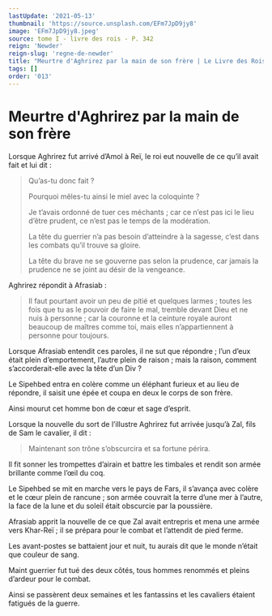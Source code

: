 ```yaml
---
lastUpdate: '2021-05-13'
thumbnail: 'https://source.unsplash.com/EFm7JpD9jy8'
image: 'EFm7JpD9jy8.jpeg'
source: tome I - livre des rois - P. 342
reign: 'Newder'
reign-slug: 'regne-de-newder'
title: "Meurtre d'Aghrirez par la main de son frère | Le Livre des Rois | Shâhnâmeh"
tags: []
order: '013'
---
```


# Meurtre d'Aghrirez par la main de son frère

Lorsque Aghrirez fut arrivé d’Amol à Reï, le roi eut nouvelle de ce qu’il avait fait et lui dit :

> Qu’as-tu donc fait ?
>
> Pourquoi mêles-tu ainsi le miel avec la coloquinte ?
>
> Je t’avais ordonné de tuer ces méchants ; car ce n’est pas ici le lieu d’être prudent, ce n’est pas le temps de la modération.
>
> La tête du guerrier n’a pas besoin d’atteindre à la sagesse, c’est dans les combats qu’il trouve sa gloire.
>
> La tête du brave ne se gouverne pas selon la prudence, car jamais la prudence ne se joint au désir de la vengeance.

Aghrirez répondit à Afrasiab :

> Il faut pourtant avoir un peu de pitié et quelques larmes ; toutes les fois que tu as le pouvoir de faire le mal, tremble devant Dieu et ne nuis à personne ; car la couronne et la ceinture royale auront beaucoup de maîtres comme toi, mais elles n’appartiennent à personne pour toujours.

Lorsque Afrasiab entendit ces paroles, il ne sut que répondre ; l’un d’eux était plein d’emportement, l’autre plein de raison ; mais la raison, comment s’accorderait-elle avec la tête d’un Div ?

Le Sipehbed entra en colère comme un éléphant furieux et au lieu de répondre, il saisit une épée et coupa en deux le corps de son frère.

Ainsi mourut cet homme bon de cœur et sage d’esprit.

Lorsque la nouvelle du sort de l’illustre Aghrirez fut arrivée jusqu’à Zal, fils de Sam le cavalier, il dit :

> Maintenant son trône s’obscurcira et sa fortune périra.

Il fit sonner les trompettes d’airain et battre les timbales et rendit son armée brillante comme l’œil du coq.

Le Sipehbed se mit en marche vers le pays de Fars, il s’avança avec colère et le cœur plein de rancune ; son armée couvrait la terre d’une mer à l’autre, la face de la lune et du soleil était obscurcie par la poussière.

Afrasiab apprit la nouvelle de ce que Zal avait entrepris et mena une armée vers Khar-Reï ; il se prépara pour le combat et l’attendit de pied ferme.

Les avant-postes se battaient jour et nuit, tu aurais dit que le monde n’était que couleur de sang.

Maint guerrier fut tué des deux côtés, tous hommes renommés et pleins d’ardeur pour le combat.

Ainsi se passèrent deux semaines et les fantassins et les cavaliers étaient fatigués de la guerre.
